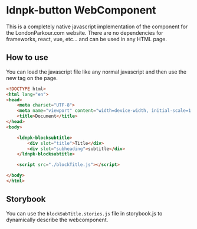 # ldnpk-button WebComponent

This is a completely native javascript implementation of the component for the 
LondonParkour.com website. 
There are no dependencies for frameworks, react, vue, etc... and can be used
in any HTML page.

## How to use

You can load the javascript file like any normal javascript and then use the new 
tag on the page.

```html
<!DOCTYPE html>
<html lang="en">
<head>
    <meta charset="UTF-8">
    <meta name="viewport" content="width=device-width, initial-scale=1.0">
    <title>Document</title>
</head>
<body>

    <ldnpk-blocksubtitle>
        <div slot="title">Title</div>
        <div slot="subheading">subtitle</div>
    </ldnpk-blocksubtitle>

    <script src="./blockTitle.js"></script>

</body>
</html>
```

## Storybook

You can use the `blockSubTitle.stories.js` file in storybook.js to dynamically describe 
the webcomponent.